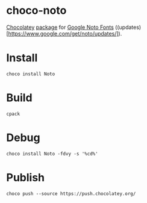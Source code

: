 # choco-noto

[Chocolatey](https://chocolatey.org/) [package](https://chocolatey.org/packages/Noto)
for [Google Noto Fonts](https://www.google.com/get/noto/)
((updates)[https://www.google.com/get/noto/updates/]).

# Install

```
choco install Noto
```

# Build

```
cpack
```

# Debug

```
choco install Noto -fdvy -s '%cd%'
```

# Publish

```
choco push --source https://push.chocolatey.org/
```
